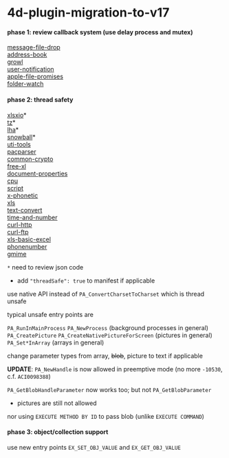 # 4d-plugin-migration-to-v17

#### phase 1: review callback system (use delay process and mutex)

[message-file-drop](https://github.com/miyako/4d-plugin-message-file-drop)  
[address-book](https://github.com/miyako/4d-plugin-address-book)  
[growl](https://github.com/miyako/4d-plugin-growl)  
[user-notification](https://github.com/miyako/4d-plugin-user-notification)  
[apple-file-promises](https://github.com/miyako/4d-plugin-apple-file-promises)  
[folder-watch](https://github.com/miyako/4d-plugin-folder-watch)  

#### phase 2: thread safety

[xlsxio](https://github.com/miyako/4d-plugin-xlsxio)*  
[tz](https://github.com/miyako/4d-plugin-tz)*  
[lha](https://github.com/miyako/4d-plugin-lha)*  
[snowball](https://github.com/miyako/4d-plugin-snowball)*  
[uti-tools](https://github.com/miyako/4d-plugin-uti-tools)  
[pacparser](https://github.com/miyako/4d-plugin-pacparser)  
[common-crypto](https://github.com/miyako/4d-plugin-common-crypto)  
[free-xl](https://github.com/miyako/4d-plugin-free-xl)  
[document-properties](https://github.com/miyako/4d-plugin-document-properties)  
[cpu](https://github.com/miyako/4d-plugin-cpu)  
[script](https://github.com/miyako/4d-plugin-script)  
[x-phonetic](https://github.com/miyako/4d-plugin-x-phonetic)  
[xls](https://github.com/miyako/4d-plugin-xls)  
[text-convert](https://github.com/miyako/4d-plugin-text-convert)  
[time-and-number](https://github.com/miyako/4d-plugin-time-and-number)  
[curl-http](https://github.com/miyako/4d-plugin-curl-http)  
[curl-ftp](https://github.com/miyako/4d-plugin-curl-ftp)  
[xls-basic-excel](https://github.com/miyako/4d-plugin-xls-basic-excel)  
[phonenumber](https://github.com/miyako/4d-plugin-phonenumber)  
[gmime](https://github.com/miyako/4d-plugin-gmime)  

``*`` need to review json code

* add ``"threadSafe": true`` to manifest if applicable

use native API instead of ``PA_ConvertCharsetToCharset`` which is thread unsafe

typical unsafe entry points are

``PA_RunInMainProcess`` ``PA_NewProcess`` (background processes in general)    
``PA_CreatePicture`` ``PA_CreateNativePictureForScreen`` (pictures in general)  
``PA_Set*InArray`` (arrays in general)  

change parameter types from array, ~~blob~~, picture to text if applicable

**UPDATE**: ``PA_NewHandle`` is now allowed in preemptive mode (no more ``-10530``, c.f. ``ACI0098388``)

``PA_GetBlobHandleParameter`` now works too; but not ``PA_GetBlobParameter``

* pictures are still not allowed

nor using ``EXECUTE METHOD BY ID`` to pass blob (unlike ``EXECUTE COMMAND``)

#### phase 3: object/collection support

use new entry points ``EX_SET_OBJ_VALUE`` and ``EX_GET_OBJ_VALUE``
